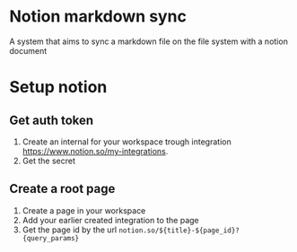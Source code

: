# Notion markdown sync
A system that aims to sync a markdown file on the file system with a notion document

# Setup notion

## Get auth token
1. Create an internal for your workspace trough integration https://www.notion.so/my-integrations.
2. Get the secret

## Create a root page
1. Create a page in your workspace
2. Add your earlier created integration to the page
3. Get the page id by the url `notion.so/${title}-${page_id}?{query_params}`
